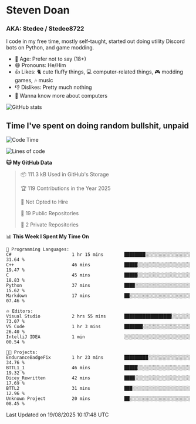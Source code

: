 # Steven Doan
### AKA: Stedee / Stedee8722
I code in my free time, mostly self-taught, started out doing utility Discord bots on Python, and game modding.

- 🤔 Age: Prefer not to say (18+)
- 😄 Pronouns: He/Him
- 👍 Likes: 🐈 cute fluffy things, 💻 computer-related things, 🎮 modding games, 🎶 music
- 👎 Dislikes: Pretty much nothing
- 🥹 Wanna know more about computers

![GitHub stats](https://github-readme-stats-iota-mocha-40.vercel.app/api?username=Stedee8722&show=prs_merged,prs_merged_percentage&show_icons=true&theme=transparent)

## Time I've spent on doing random bullshit, unpaid
<!--START_SECTION:Time I've spent on doing random bullshit, unpaid-->
![Code Time](http://img.shields.io/badge/Code%20Time-308%20hrs%2033%20mins-blue)

![Lines of code](https://img.shields.io/badge/From%20Hello%20World%20I%27ve%20Written-87.2%20thousand%20lines%20of%20code-blue)

**🐱 My GitHub Data** 

> 📦 111.3 kB Used in GitHub's Storage 
 > 
> 🏆 119 Contributions in the Year 2025
 > 
> 🚫 Not Opted to Hire
 > 
> 📜 19 Public Repositories 
 > 
> 🔑 2 Private Repositories 
 > 
📊 **This Week I Spent My Time On** 

```text
💬 Programming Languages: 
C#                       1 hr 15 mins        ████████░░░░░░░░░░░░░░░░░   31.64 % 
C++                      46 mins             █████░░░░░░░░░░░░░░░░░░░░   19.47 % 
C                        45 mins             █████░░░░░░░░░░░░░░░░░░░░   18.83 % 
Python                   37 mins             ████░░░░░░░░░░░░░░░░░░░░░   15.62 % 
Markdown                 17 mins             ██░░░░░░░░░░░░░░░░░░░░░░░   07.46 % 

🔥 Editors: 
Visual Studio            2 hrs 55 mins       ██████████████████░░░░░░░   73.07 % 
VS Code                  1 hr 3 mins         ███████░░░░░░░░░░░░░░░░░░   26.40 % 
IntelliJ IDEA            1 min               ░░░░░░░░░░░░░░░░░░░░░░░░░   00.54 % 

🐱‍💻 Projects: 
EnduranceBadgeFix        1 hr 23 mins        █████████░░░░░░░░░░░░░░░░   34.76 % 
BTTL1_1                  46 mins             █████░░░░░░░░░░░░░░░░░░░░   19.32 % 
Dicey_Rewritten          42 mins             ████░░░░░░░░░░░░░░░░░░░░░   17.69 % 
BTTL2                    31 mins             ███░░░░░░░░░░░░░░░░░░░░░░   12.96 % 
Unknown Project          20 mins             ██░░░░░░░░░░░░░░░░░░░░░░░   08.45 % 
```


 Last Updated on 19/08/2025 10:17:48 UTC
<!--END_SECTION:Time I've spent on doing random bullshit, unpaid-->
